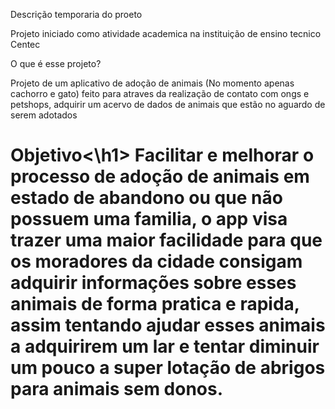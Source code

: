 Descrição temporaria do proeto

Projeto iniciado como atividade academica na instituição de ensino tecnico Centec

O que é esse projeto?

Projeto de um aplicativo de adoção de animais (No momento apenas cachorro e gato)
feito para atraves da realização de contato com ongs e petshops, adquirir um 
acervo de dados de animais que estão no aguardo de serem adotados


<h1>Objetivo<\h1>
Facilitar e melhorar o processo de adoção de animais em estado de abandono ou que
não possuem uma familia, o app visa trazer uma maior facilidade para que os moradores
da cidade consigam adquirir informações sobre esses animais de forma pratica e rapida,
assim tentando ajudar esses animais a adquirirem um lar e tentar diminuir um pouco a
super lotação de abrigos para animais sem donos.
